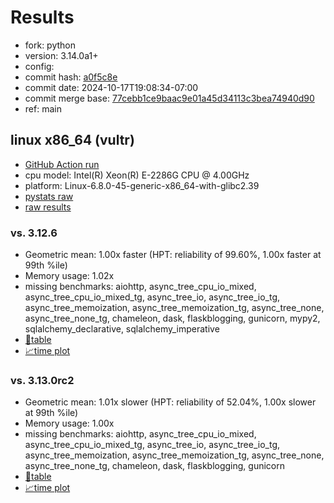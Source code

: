 # Results

- fork: python
- version: 3.14.0a1+
- config: 
- commit hash: [a0f5c8e](https://github.com/python/cpython/commit/a0f5c8e)
- commit date: 2024-10-17T19:08:34-07:00
- commit merge base: [77cebb1ce9baac9e01a45d34113c3bea74940d90](https://github.com/python/cpython/commit/77cebb1ce9baac9e01a45d34113c3bea74940d90)
- ref: main

## linux x86_64 (vultr)

- [GitHub Action run](https://github.com/facebookexperimental/free-threading-benchmarking/actions/runs/11398258763)
- cpu model: Intel(R) Xeon(R) E-2286G CPU @ 4.00GHz
- platform: Linux-6.8.0-45-generic-x86_64-with-glibc2.39
- [pystats raw](bm-20241017-vultr-x86_64-python-main-3.14.0a1%2B-a0f5c8e-pystats.json)
- [raw results](bm-20241017-vultr-x86_64-python-main-3.14.0a1%2B-a0f5c8e.json)

### vs. 3.12.6

- Geometric mean: 1.00x faster (HPT: reliability of 99.60%, 1.00x faster at 99th %ile)
- Memory usage: 1.02x
- missing benchmarks: aiohttp, async_tree_cpu_io_mixed, async_tree_cpu_io_mixed_tg, async_tree_io, async_tree_io_tg, async_tree_memoization, async_tree_memoization_tg, async_tree_none, async_tree_none_tg, chameleon, dask, flaskblogging, gunicorn, mypy2, sqlalchemy_declarative, sqlalchemy_imperative
- [📄table](bm-20241017-vultr-x86_64-python-main-3.14.0a1%2B-a0f5c8e-vs-3.12.6.md)
- [📈time plot](bm-20241017-vultr-x86_64-python-main-3.14.0a1%2B-a0f5c8e-vs-3.12.6.svg)

### vs. 3.13.0rc2

- Geometric mean: 1.01x slower (HPT: reliability of 52.04%, 1.00x slower at 99th %ile)
- Memory usage: 1.00x
- missing benchmarks: aiohttp, async_tree_cpu_io_mixed, async_tree_cpu_io_mixed_tg, async_tree_io, async_tree_io_tg, async_tree_memoization, async_tree_memoization_tg, async_tree_none, async_tree_none_tg, chameleon, dask, flaskblogging, gunicorn
- [📄table](bm-20241017-vultr-x86_64-python-main-3.14.0a1%2B-a0f5c8e-vs-3.13.0rc2.md)
- [📈time plot](bm-20241017-vultr-x86_64-python-main-3.14.0a1%2B-a0f5c8e-vs-3.13.0rc2.svg)

